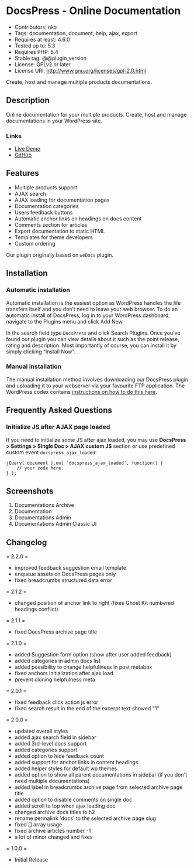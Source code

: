 # DocsPress - Online Documentation

* Contributors: nko
* Tags: documentation, document, help, ajax, export
* Requires at least: 4.6.0
* Tested up to: 5.3
* Requires PHP: 5.4
* Stable tag: @@plugin_version
* License: GPLv2 or later
* License URI: <http://www.gnu.org/licenses/gpl-2.0.html>

Create, host and manage multiple products documentations.

## Description

Online documentation for your multiple products. Create, host and manage documentations in your WordPress site.

### Links

* [Live Demo](https://nkdev.info/docs)
* [GitHub](https://github.com/nk-o/docspress)

## Features

* Multiple products support
* AJAX search
* AJAX loading for documentation pages
* Documentation categories
* Users feedback buttons
* Automatic anchor links on headings on docs content
* Comments section for articles
* Export documentation to static HTML
* Templates for theme developers
* Custom ordering

Our plugin originally based on `weDocs` plugin.

## Installation

### Automatic installation

Automatic installation is the easiest option as WordPress handles the file transfers itself and you don’t need to leave your web browser. To do an automatic install of DocsPress, log in to your WordPress dashboard, navigate to the Plugins menu and click Add New.

In the search field type `DocsPress` and click Search Plugins. Once you’ve found our plugin you can view details about it such as the point release, rating and description. Most importantly of course, you can install it by simply clicking “Install Now”.

### Manual installation

The manual installation method involves downloading our DocsPress plugin and uploading it to your webserver via your favourite FTP application. The WordPress codex contains [instructions on how to do this here](https://codex.wordpress.org/Managing_Plugins#Manual_Plugin_Installation).

## Frequently Asked Questions

### Initialize JS after AJAX page loaded

If you need to initialize some JS after ajax loaded, you may use **DocsPress > Settings > Single Doc > AJAX custom JS** section or use predefined custom event `docspress_ajax_loaded`:

    jQuery( document ).on( 'docspress_ajax_loaded', function() {
        // your code here.
    } );

## Screenshots

1. Documentations Archive
2. Documentation
3. Documentations Admin
4. Documentations Admin Classic UI

## Changelog

= 2.2.0 =

* improved feedback suggestion email template
* enqueue assets on DocsPress pages only
* fixed breadcrumbs structured data error

= 2.1.2 =

* changed position of anchor link to right (fixes Ghost Kit numbered headings conflict)

= 2.1.1 =

* fixed DocsPress archive page title

= 2.1.0 =

* added Suggestion form option (show after user added feedback)
* added categories in admin docs list
* added possibility to change helpfullness in post metabox
* fixed anchors initialization after ajax load
* prevent cloning helpfulness meta

= 2.0.1 =

* fixed feedback click action js error
* fixed search result in the end of the excerpt text showed "1"

= 2.0.0 =

* updated overall styles
* added ajax search field in sidebar
* added 3rd-level docs support
* added categories support
* added option to hide feedback count
* added support for anchor links in content headings
* added helper styles for default wp themes
* added option to show all parent documentations in sidebar (if you don't need multiple documentations)
* added label in breadcrumbs archive page from selected archive page title
* added option to disable comments on single doc
* added scroll to top when ajax loading doc
* changed archive docs titles to h2
* rename permalink 'docs' to the selected archive page slug
* fixed [] array usage
* fixed archive articles number -1
* a lot of minor changed and fixes

= 1.0.0 =

* Initial Release
